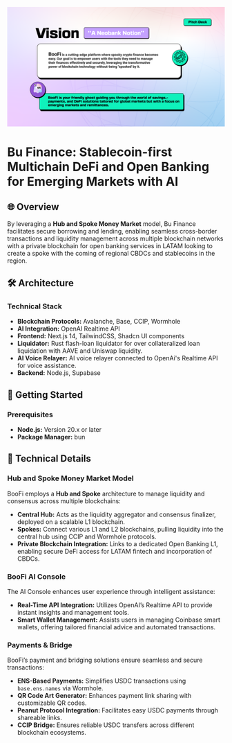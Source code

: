 ![hero](boofi-preview.png)

# Bu Finance: Stablecoin-first Multichain DeFi and Open Banking for Emerging Markets with AI

## 🌐 Overview

By leveraging a **Hub and Spoke Money Market** model, Bu Finance facilitates secure borrowing and lending, enabling seamless cross-border transactions and liquidity management across multiple blockchain networks with a private blockchain for open banking services in LATAM looking to create a spoke with the coming of regional CBDCs and stablecoins in the region.

## 🛠 Architecture

### **Technical Stack**

- **Blockchain Protocols:** Avalanche, Base, CCIP, Wormhole
- **AI Integration:** OpenAI Realtime API
- **Frontend:** Next.js 14, TailwindCSS, Shadcn UI components
- **Liquidator:** Rust flash-loan liquidator for over collateralized loan liquidation with AAVE and Uniswap liquidity.
- **AI Voice Relayer:** AI voice relayer connected to OpenAi's Realtime API for voice assistance.
- **Backend:** Node.js, Supabase

## 🔧 Getting Started

### **Prerequisites**

- **Node.js:** Version 20.x or later
- **Package Manager:** bun

## 🧩 Technical Details

### **Hub and Spoke Money Market Model**

BooFi employs a **Hub and Spoke** architecture to manage liquidity and consensus across multiple blockchains:

- **Central Hub:** Acts as the liquidity aggregator and consensus finalizer, deployed on a scalable L1 blockchain.
- **Spokes:** Connect various L1 and L2 blockchains, pulling liquidity into the central hub using CCIP and Wormhole protocols.
- **Private Blockchain Integration:** Links to a dedicated Open Banking L1, enabling secure DeFi access for LATAM fintech and incorporation of CBDCs.

### **BooFi AI Console**

The AI Console enhances user experience through intelligent assistance:

- **Real-Time API Integration:** Utilizes OpenAI’s Realtime API to provide instant insights and management tools.
- **Smart Wallet Management:** Assists users in managing Coinbase smart wallets, offering tailored financial advice and automated transactions.

### **Payments & Bridge**

BooFi’s payment and bridging solutions ensure seamless and secure transactions:

- **ENS-Based Payments:** Simplifies USDC transactions using `base.ens.names` via Wormhole.
- **QR Code Art Generator:** Enhances payment link sharing with customizable QR codes.
- **Peanut Protocol Integration:** Facilitates easy USDC payments through shareable links.
- **CCIP Bridge:** Ensures reliable USDC transfers across different blockchain ecosystems.
